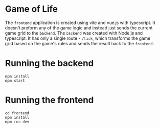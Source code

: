 # Game of Life

The `frontend` application is created using vite and vue.js with typescript. It doesn't preform any of the game logic and instead just sends the current game grid to the `backend`. The `backend` was created with Node.js and typescript. It has only a single route - `/tick`, which transforms the game grid based on the game's rules and sends the result back to the `frontend`.

# Running the backend

```cd backend
npm install
npm start
```

# Running the frontend

```
cd frontend
npm install
npm run dev
```

